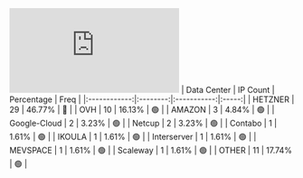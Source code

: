 ![Diagramm](https://github.com/obajay/StateSync-snapshots/blob/main/Projects/Sge/1/README.md)
| Data Center | IP Count | Percentage | Freq |
|:------------:|:--------:|:-----------:|:-----:|
| HETZNER | 29 | 46.77% | 🔴 |
| OVH | 10 | 16.13% | 🟢 |
| AMAZON | 3 | 4.84% | 🟢 |
| Google-Cloud | 2 | 3.23% | 🟢 |
| Netcup | 2 | 3.23% | 🟢 |
| Contabo | 1 | 1.61% | 🟢 |
| IKOULA | 1 | 1.61% | 🟢 |
| Interserver | 1 | 1.61% | 🟢 |
| MEVSPACE | 1 | 1.61% | 🟢 |
| Scaleway | 1 | 1.61% | 🟢 |
| OTHER | 11 | 17.74% | 🟢 |